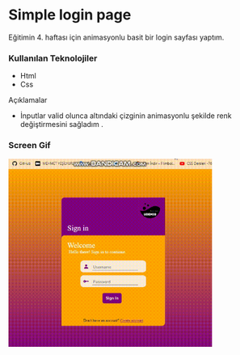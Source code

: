 # Simple login page
Eğitimin 4. haftası için animasyonlu basit bir login sayfası yaptım.
### Kullanılan Teknolojiler
* Html 
* Css

Açıklamalar

* İnputlar valid olunca altındaki çizginin animasyonlu şekilde renk değiştirmesini sağladım . 

<h3>Screen Gif</h3>
<img width=80% src="screen.gif">
